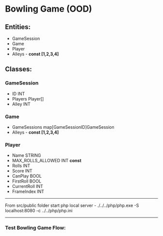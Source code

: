 # Bowling Game (OOD)

## Entities:

- GameSession
- Game
- Player
- Alleys - **const [1,2,3,4]**

## Classes:

### GameSession
- ID INT
- Players Player[]
- Alley INT

### Game
- GameSessions map[GameSessionID]GameSession
- Alleys - **const [1,2,3,4]**

### Player
- Name STRING
- MAX_ROLLS_ALLOWED INT **const**
- Rolls INT
- Score INT
- CanPlay BOOL
- FirstRoll BOOL
- CurrentRoll INT
- FrameIndex INT

--------------------------------------

From src/public folder start php local server -
./../../php/php.exe -S localhost:8080 -c ../../php/php.ini

--------------------------------------

### Test Bowling Game Flow: